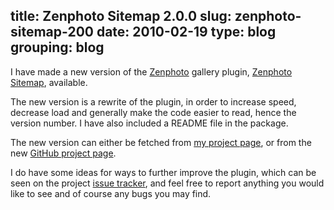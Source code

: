 title: Zenphoto Sitemap 2.0.0
slug: zenphoto-sitemap-200
date: 2010-02-19
type: blog
grouping: blog
---
I have made a new version of the [Zenphoto](http://www.zenphoto.org/) gallery plugin, [Zenphoto Sitemap](/projects/zenphoto-sitemap/), available.

The new version is a rewrite of the plugin, in order to increase speed, decrease load and generally make the code easier to read, hence the version number. I have also included a README file in the package.

The new version can either be fetched from [my project page](/projects/zenphoto-sitemap/), or from the new [GitHub project page](https://github.com/Tenzer/zenphoto-sitemap).

I do have some ideas for ways to further improve the plugin, which can be seen on the project [issue tracker](https://github.com/Tenzer/zenphoto-sitemap/issues), and feel free to report anything you would like to see and of course any bugs you may find.
